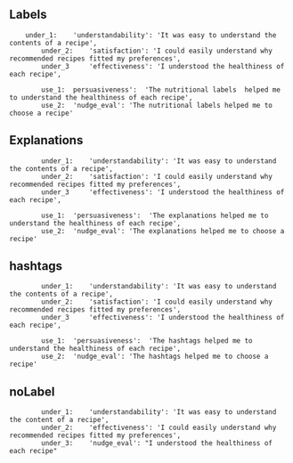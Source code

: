 ## Labels
		under_1: 	'understandability': 'It was easy to understand the contents of a recipe',
            under_2:	'satisfaction': 'I could easily understand why recommended recipes fitted my preferences',
            under_3		'effectiveness': 'I understood the healthiness of each recipe',

            use_1:	persuasiveness':  'The nutritional labels  helped me to understand the healthiness of each recipe',
            use_2:	'nudge_eval': 'The nutritional labels helped me to choose a recipe'


## Explanations
			under_1: 	'understandability': 'It was easy to understand the contents of a recipe',
            under_2:	'satisfaction': 'I could easily understand why recommended recipes fitted my preferences',
            under_3		'effectiveness': 'I understood the healthiness of each recipe',

            use_1:	'persuasiveness':  'The explanations helped me to understand the healthiness of each recipe',
            use_2:	'nudge_eval': 'The explanations helped me to choose a recipe'

## hashtags 
			under_1: 	'understandability': 'It was easy to understand the contents of a recipe',
            under_2:	'satisfaction': 'I could easily understand why recommended recipes fitted my preferences',
            under_3		'effectiveness': 'I understood the healthiness of each recipe',

            use_1:	'persuasiveness':  'The hashtags helped me to understand the healthiness of each recipe',
            use_2:	'nudge_eval': 'The hashtags helped me to choose a recipe'
            

## noLabel
            under_1:	'understandability': 'It was easy to understand the content of a recipe',
            under_2: 	'effectiveness': 'I could easily understand why recommended recipes fitted my preferences',
            under_3: 	'nudge_eval': "I understood the healthiness of each recipe"


